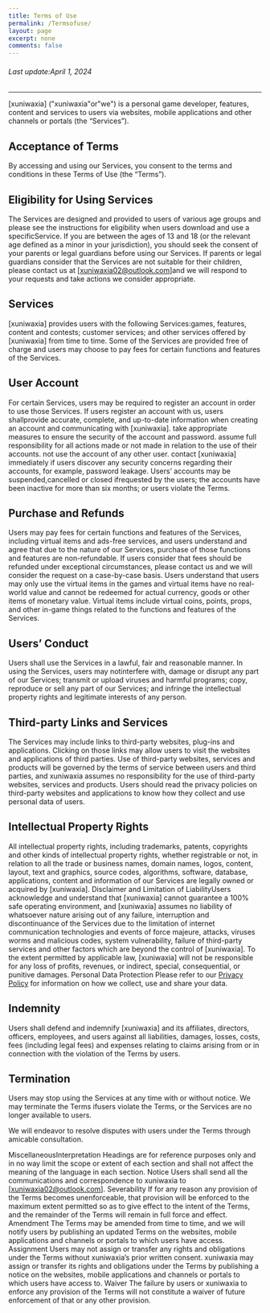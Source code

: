 ```yaml
---
title: Terms of Use
permalink: /Termsofuse/
layout: page
excerpt: none
comments: false
---
```


###### Last update:April 1, 2024

<hr>

[xuniwaxia] ("xuniwaxia"or"we") is a personal game developer, features, content and services to users via websites, mobile applications and other channels or portals (the “Services”).

## Acceptance of Terms

By accessing and using our Services, you consent to the terms and conditions in these Terms of Use (the “Terms”).

## Eligibility for Using Services

The Services are designed and provided to users of various age groups and please see the instructions for eligibility when users download and use a specificService. If you are between the ages of 13 and 18 (or the relevant age defined as a minor in your jurisdiction), you should seek the consent of your parents or legal guardians before using our Services.
If parents or legal guardians consider that the Services are not suitable for their children, please contact us at [xuniwaxia02@outlook.com]and we will respond to your requests and take actions we consider appropriate.

## Services

[xuniwaxia] provides users with the following Services:games, features, content and contests;
customer services; and other services offered by [xuniwaxia] from time to time.
Some of the Services are provided free of charge and users may choose to pay fees for certain functions and features of the Services.

## User Account

For certain Services, users may be required to register an account in order to use those Services.
If users register an account with us, users shallprovide accurate, complete, and up-to-date information when creating an account and communicating with [xuniwaxia].
take appropriate measures to ensure the security of the account and password.
assume full responsibility for all actions made or not made in relation to the use of their accounts.
not use the account of any other user.
contact [xuniwaxia] immediately if users discover any security concerns regarding their accounts, for example, password leakage. Users’ accounts may be suspended,cancelled or closed ifrequested by the users;
the accounts have been inactive for more than six months; or users violate the Terms.

## Purchase and Refunds

Users may pay fees for certain functions and features of the Services, including virtual items and ads-free services, and users understand and agree that due to the nature of our Services, purchase of those functions and features are non-refundable. If users consider that fees should be refunded under exceptional circumstances, please contact us and we will consider the request on a case-by-case basis.
Users understand that users may only use the virtual items in the games and virtual items have no real-world value and cannot be redeemed for actual currency, goods or other items of monetary value.
Virtual items include virtual coins, points, props, and other in-game things related to the functions and features of the Services.

## Users’ Conduct

Users shall use the Services in a lawful, fair and reasonable manner.
In using the Services, users may notinterfere with, damage or disrupt any part of our Services;
transmit or upload viruses and harmful programs;
copy, reproduce or sell any part of our Services; and
infringe the intellectual property rights and legitimate interests of any person.

## Third-party Links and Services

The Services may include links to third-party websites, plug-ins and applications. Clicking on those links may allow users to visit the websites and applications of third parties. Use of third-party websites, services and products will be governed by the terms of service between users and third parties, and xuniwaxia assumes no responsibility for the use of third-party websites, services and products.
Users should read the privacy policies on third-party websites and applications to know how they collect and use personal data of users.

## Intellectual Property Rights

All intellectual property rights, including trademarks, patents, copyrights and other kinds of intellectual property rights, whether registrable or not, in relation to all the trade or business names, domain names, logos, content, layout, text and graphics, source codes, algorithms, software, database, applications, content and information of our Services are legally owned or acquired by [xuniwaxia].
Disclaimer and Limitation of LiabilityUsers acknowledge and understand that [xuniwaxia] cannot guarantee a 100% safe operating environment, and [xuniwaxia] assumes no liability of whatsoever nature arising out of any failure, interruption and discontinuance of the Services due to the limitation of internet communication technologies and events of force majeure, attacks, viruses worms and malicious codes, system vulnerability, failure of third-party services and other factors which are beyond the control of [xuniwaxia].
To the extent permitted by applicable law, [xuniwaxia] will not be responsible for any loss of profits, revenues, or indirect, special, consequential, or punitive damages.
Personal Data Protection Please refer to our [Privacy Policy](https://xuniwaxia.github.io/PrivacyPolicy/)  for information on how we collect, use and share your data.

## Indemnity

Users shall defend and indemnify [xuniwaxia] and its affiliates, directors, officers, employees, and users against all liabilities, damages, losses, costs, fees (including legal fees) and expenses relating to claims arising from or in connection with the violation of the Terms by users.

## Termination

Users may stop using the Services at any time with or without notice.
We may terminate the Terms ifusers violate the Terms, or the Services are no longer available to users.

We will endeavor to resolve disputes with users under the Terms through amicable consultation. 

MiscellaneousInterpretation
Headings are for reference purposes only and in no way limit the scope or extent of each section and shall not affect the meaning of the language in each section.
Notice
Users shall send all the communications and correspondence to xuniwaxia to [xuniwaxia02@outlook.com].
Severability
If for any reason any provision of the Terms becomes unenforceable, that provision will be enforced to the maximum extent permitted so as to give effect to the intent of the Terms, and the remainder of the Terms will remain in full force and effect.
Amendment
The Terms may be amended from time to time, and we will notify users by publishing an updated Terms on the websites, mobile applications and channels or portals to which users have access.
Assignment
Users may not assign or transfer any rights and obligations under the Terms without xuniwaxia’s prior written consent.
xuniwaxia may assign or transfer its rights and obligations under the Terms by publishing a notice on the websites, mobile applications and channels or portals to which users have access to.
Waiver
The failure by users or xuniwaxia to enforce any provision of the Terms will not constitute a waiver of future enforcement of that or any other provision.
